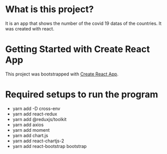 # What is this project?

It is an app that shows the number of the covid 19 datas of the countries. It was created with react.




# Getting Started with Create React App

This project was bootstrapped with [Create React App](https://github.com/facebook/create-react-app).




# Required setups to run the program

- yarn add -D cross-env
- yarn add react-redux
- yarn add @reduxjs/toolkit
- yarn add axios
- yarn add moment
- yarn add chart.js
- yarn add react-chartjs-2
- yarn add react-bootstrap bootstrap
